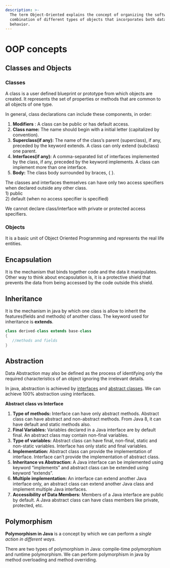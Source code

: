 ```yaml
---
description: >-
  The term Object-Oriented explains the concept of organizing the software as a
  combination of different types of objects that incorporates both data and
  behavior.
---
```


# OOP concepts

## Classes and Objects

### Classes

 A class is a user defined blueprint or prototype from which objects are created.  It represents the set of properties or methods that are common to all objects of one type.

In general, class declarations can include these components, in order:

1. **Modifiers** : A class can be public or has default access.
2. **Class name:** The name should begin with a initial letter \(capitalized by convention\).
3. **Superclass\(if any\):** The name of the class’s parent \(superclass\), if any, preceded by the keyword extends. A class can only extend \(subclass\) one parent.
4. **Interfaces\(if any\):** A comma-separated list of interfaces implemented by the class, if any, preceded by the keyword implements. A class can implement more than one interface.
5. **Body:** The class body surrounded by braces, { }.

The classes and interfaces themselves can have only two access specifiers when declared outside any other class.  
1\) public  
2\) default \(when no access specifier is specified\)

We cannot declare class/interface with private or protected access specifiers.

### Objects

 It is a basic unit of Object Oriented Programming and represents the real life entities.

## Encapsulation

It is the mechanism that binds together code and the data it manipulates.  Other way to think about encapsulation is, it is a protective shield that prevents the data from being accessed by the code outside this shield.

## Inheritance

 It is the mechanism in java by which one class is allow to inherit the features\(fields and methods\) of another class.  The keyword used for inheritance is **extends**.

```java
class derived-class extends base-class  
{  
   //methods and fields  
}
```

## Abstraction

 Data Abstraction may also be defined as the process of identifying only the required characteristics of an object ignoring the irrelevant details.

 In java, abstraction is achieved by [interfaces](https://www.geeksforgeeks.org/interfaces-in-java/) and [abstract classes](https://www.geeksforgeeks.org/abstract-classes-in-java/). We can achieve 100% abstraction using interfaces.

**Abstract class vs Interface**

1. **Type of methods:** Interface can have only abstract methods. Abstract class can have abstract and non-abstract methods. From Java 8, it can have default and static methods also.
2. **Final Variables:** Variables declared in a Java interface are by default final. An abstract class may contain non-final variables.
3. **Type of variables:** Abstract class can have final, non-final, static and non-static variables. Interface has only static and final variables.
4. **Implementation:** Abstract class can provide the implementation of interface. Interface can’t provide the implementation of abstract class.
5. **Inheritance vs Abstraction:** A Java interface can be implemented using keyword “implements” and abstract class can be extended using keyword “extends”.
6. **Multiple implementation:** An interface can extend another Java interface only, an abstract class can extend another Java class and implement multiple Java interfaces.
7. **Accessibility of Data Members:** Members of a Java interface are public by default. A Java abstract class can have class members like private, protected, etc.

##  Polymorphism

 **Polymorphism in Java** is a concept by which we can perform a _single action in different ways_.  

There are two types of polymorphism in Java: compile-time polymorphism and runtime polymorphism. We can perform polymorphism in java by method overloading and method overriding.

